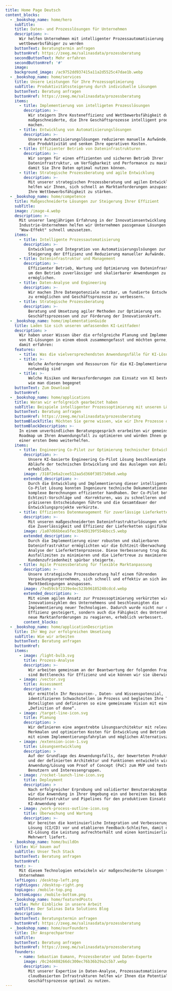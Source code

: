 ```yaml
---
title: Home Page Deutsch
content_blocks:
  - _bookshop_name: home/hero
    subTitle:
    title: Daten- und Prozesslösungen für Unternehmen
    description: >-
      Wir helfen Unternehmen mit intelligenter Prozessautomatisierung
      wettbewerbsfähiger zu werden
    buttonText: Beratungtermin anfragen
    buttonHref: https://zeeg.me/salinasdata/prozessberatung
    secondButtonText: Mehr erfahren
    secondButtonHref: '#'
    image:
    background_image: /ac9752dd937415a11a2d5525c47dae1b.webp
  - _bookshop_name: home/services
    title: Unsere Leistungen für Ihre Prozessoptimierung
    subTitle: Produktivitätssteigerung durch individuelle Lösungen
    buttonText: Beratung anfragen
    buttonHref: https://zeeg.me/salinasdata/prozessberatung
    items:
      - title: Implementierung von intelligeten Prozesslösungen
        description: >-
          Wir steigern Ihre Kosteneffizienz und Wettbewerbsfähigkeit durch
          maßgeschneiderte, die Ihre Geschäftsprozesse intelligent produktiver
          machen.
      - title: Entwicklung von Automatisierungslösungen
        description: >-
          Unsere Automatisierungslösungen reduzieren manuelle Aufwände, erhöhen
          die Produktivität und senken Ihre operativen Kosten.
      - title: Effizienter Betrieb von Dateninfrastrukturen
        description: >-
          Wir sorgen für einen effizienten und sicheren Betrieb Ihrer
          Dateninfrastruktur, um Verfügbarkeit und Performance zu maximieren
          damit Sie Ihre Daten optimal nutzen können.
      - title: Strategische Prozessberatung und agile Entwicklung
        description: >-
          Mit unserer strategischen Prozessberatung und agilen Entwicklung
          helfen wir Ihnen, sich schnell an Marktanforderungen anzupassen und
          Ihre Wettbewerbsfähigkeit zu stärken.
  - _bookshop_name: home/competence
    title: Maßgeschneiderte Lösungen zur Steigerung Ihrer Effizient
    subTitle:
    image: /image-4.webp
    description: >-
      Mit unserer langjährigen Erfahrung in der Innovationsentwicklung für
      Industrie-Unternehmen helfen wir Unternehmen passgenaue Lösungen mit
      "Wow-Effekt" schnell umzusetzen.
    items:
      - title: Intelligente Prozessautomatisierung
        description: >-
          Entwicklung und Integration von Automatisierungslsöungen zur
          Steigerung der Effizienz und Reduzierung manueller Aufwände.
      - title: Dateninfrastruktur und Management
        description: >-
          Effizienter Betrieb, Wartung und Optimierung von Dateninfrastrukturen,
          um den Betrieb zuverlässiger und skalierbarer Anwendungen zu
          ermöglichen.
      - title: Daten-Analyse und Engineering
        description: >-
          Wir machen Ihre Datenpotenziale nutzbar, um fundierte Entscheidungen
          zu ermöglichen und Geschäftsprozesse zu verbessern.
      - title: Strategische Prozessberatung
        description: >-
          Beratung und Umsetzung agiler Methoden zur Optimierung von
          Geschäftsprozessen und zur Förderung der Innovationskraft.
  - _bookshop_name: home/implementationGuide
    title: Laden Sie sich unseren umfassenden KI-Leitfaden!
    description: >
      Wir haben unser Wissen über die erfolgreiche Planung und Implementierung
      von KI-Lösungen in einem ebook zusammengefasst und möchten gerne, dass Sie
      damit erfahren:
    features:
      - title: Was die vielversprechendsten Anwendungsfälle für KI-Lösungen sind
      - title: >-
          Welche Anforderungen und Ressourcen für die KI-Implementierung
          notwendig sind
      - title: >-
          Welche Risiken und Herausforderungen zum Einsatz von KI bestehen und
          wie man diesen begegnet
    buttonText: Zum Download
    buttonHref:
  - _bookshop_name: home/applications
    title: Woran wir erfolgreich gearbeitet haben
    subTitle: Beispiele intelligenter Prozessoptimierung mit unseren Lösungen
    buttonText: Beratung anfragen
    buttonHref: https://zeeg.me/salinasdata/prozessberatung
    bottomBlockTitle: Möchten Sie gerne wissen, wie wir Ihre Prozesse optimieren können
    bottomBlockDescription: >-
      In einem unverbindlichen Beratungsgespräch erarbeiten wir gemeinsam eine
      Roadmap um Ihren Anwendungsfall zu optimieren und würden Ihnen gerne mit
      einer ersten Demo weiterhelfen.
    items:
      - title: Engineering Co-Pilot zur Optimierung technischer Entwicklungsprozesse
        description: >-
          Unsere KI-basierte Engineering Co-Pilot Lösung beschleunigte die
          Abläufe der technischen Entwicklung und das Auslegen von Anlagen
          erheblich.
        image: /318f2e6a2cee512aa5d360f38573d6e8.webp
        extended_description: >-
          Durch die Entwicklung und Implementierung dieser intelligenten
          Co-Pilot Lösung konnten Ingenieure technische Dokumentationen und
          komplexe Berechnungen effizienter handhaben. Der Co-Pilot bot
          Echtzeit-Vorschläge und -Korrekturen, was zu schnelleren und
          präziseren Entscheidungen führte und die Gesamtdauer der
          Entwicklungsprojekte verkürzte.
      - title: Effizientes Datenmanagement für zuverlässige Lieferketten
        description: >-
          Mit unseren maßgeschneiderten Dateninfrastrukturlösungen erhöhten wir
          die Zuverlässigkeit und Effizienz der Lieferketten signifikant.
        image: /1a07d66b6ea5fec3b4d9139f554bbcc5.webp
        extended_description: >-
          Durch die Implementierung einer robusten und skalierbaren
          Dateninfrastruktur ermöglichten wir die Echtzeit-Überwachung und
          Analyse der Lieferkettenprozesse. Diese Verbesserung trug dazu bei,
          Ausfallzeiten zu minimieren und die Liefertreue zu maximieren, was die
          Kundenzufriedenheit spürbar steigerte.
      - title: Agile Prozessberatung für flexible Marktanpassung
        description: >-
          Unsere strategische Prozessberatung half einem führenden
          Verpackungsunternehmen, sich schnell und effektiv an sich ändernde
          Marktbedingungen anzupassen.
        image: /7ed59cbf2339e4ec523b96185248cdcd.webp
        extended_description: >-
          Mit einem agilen Ansatz zur Prozessoptimierung verkürzten wir die
          Innovationszyklen des Unternehmens und beschleunigten die
          Implementierung neuer Technologien. Dadurch wurde nicht nur die
          Effizienz gesteigert, sondern auch die Fähigkeit des Unternehmens, auf
          neue Marktanforderungen zu reagieren, erheblich verbessert.
        content_blocks:
  - _bookshop_name: home/applicationDescription
    title: Ihr Weg zur erfolgreichen Umsetzung
    subTitle: Wie wir arbeiten
    buttonText: Beratung anfragen
    buttonHref:
    items:
      - image: /light-bulb.svg
        title: Prozess-Analyse
        description: >-
          Wir arbeiten gemeinsam an der Beantwortung der folgenden Fragen: „Was
          sind Bottlenecks für Effizienz und wie können wir sie überwinden?"
      - image: /vector.svg
        title: Assessment
        description: >
          Wir ermitteln Ihr Ressourcen-, Daten- und Wissenspotenzial,
          identifizieren Schwachstellen im Prozess und begleiten Ihre Teams und
          Beteiligten und definieren so eine gemeinsame Vision mit einer klaren
          „Definition of done“.
      - image: /target-line-icon.svg
        title: Planung
        description: >
          Wir definieren eine angestrebte Lösungsarchitektur mit relevanten
          Merkmalen und optimierten Kosten für Entwicklung und Betrieb zusammen
          mit einem Implementierungsfahrplan und möglichen Alternativszenarien.
      - image: /extension-icon-1.svg
        title: Lösungsentwicklung
        description: >
          Auf der Grundlage des Anwendungsfalls, der bewerteten Produktvision
          und der definierten Architektur und Funktionen entwickeln wir die
          Anwendung/Lösung vom Proof of Concept (PoC) zum MVP und testen sie mit
          Benutzern und Interessengruppen.
      - image: /rocket-launch-line-icon.svg
        title: Deployment
        description: >
          Nach erfolgreicher Erprobung und validierter Benutzerakzeptanz setzen
          wir die Anwendung in Ihrer Umgebung ein und bereiten bei Bedarf die
          Dateninfrastruktur und Pipelines für den produktiven Einsatz der
          KI-Anwendung vor
      - image: /work-process-outline-icon.svg
        title: Überwachung und Wartung
        description: >-
          Wir bereiten die kontinuierliche Integration und Verbesserung der
          Lösung (CI/CD) vor und etablieren Feedback-Schleifen, damit die
          KI-Lösung die Leistung aufrechterhält und einen kontinuierlichen
          Mehrwert liefert.
  - _bookshop_name: home/buildOn
    title: Wir bauen auf
    subTitle: Unser Tech Stack
    buttonText: Beratung anfragen
    buttonHref:
    text: >-
      Mit diesem Technologien entwickeln wir maßgescheiderte Lösungen für
      Unternehmen
    leftLogos: /desktop-left.png
    rightLogos: /desktop-right.png
    topLogos: /mobile-top.png
    bottomLogos: /mobile-bottom.png
  - _bookshop_name: home/featuredPosts
    title: Mehr Einblicke in unsere Arbeit
    subTitle: Der Salinas Data Solutions Blog
    description:
    buttonText: Beratungstermin anfragen
    buttonHref: https://zeeg.me/salinasdata/prozessberatung
  - _bookshop_name: home/ourFounders
    title: Ihr Ansprechpartner
    subTitle:
    buttonText: Beratung anfragen
    buttonHref: https://zeeg.me/salinasdata/prozessberatung
    founders:
      - name: Sebastian Eumann, Prozessberater und Daten-Experte
        image: /0c24d488266dc300ec76b36b29a2c5b7.webp
        description: >-
          Mit unserer Expertise in Daten-Analyse, Prozessautomatisierung sowie
          cloudbasierten Infrastrukturen helfen wir Ihnen die Potentiale ihrer
          Geschäftsprozesse optimal zu nutzen.
---
```

